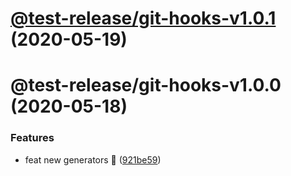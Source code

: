 # [@test-release/git-hooks-v1.0.1](https://github.com/developer239/test-release/compare/@test-release/git-hooks-v1.0.0...@test-release/git-hooks-v1.0.1) (2020-05-19)

# @test-release/git-hooks-v1.0.0 (2020-05-18)


### Features

* feat new generators 🚀 ([921be59](https://github.com/developer239/test-release/commit/921be594daa33c441152bedeadd92f62c386b32a))
